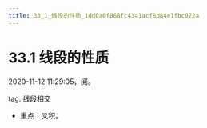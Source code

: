 ```yaml
---
title: 33_1_线段的性质_1dd0a0f868fc4341acf8b84e1fbc072a
---
```


# 33.1 线段的性质

2020-11-12 11:29:05，阅。

tag: 线段相交

- 重点：叉积。